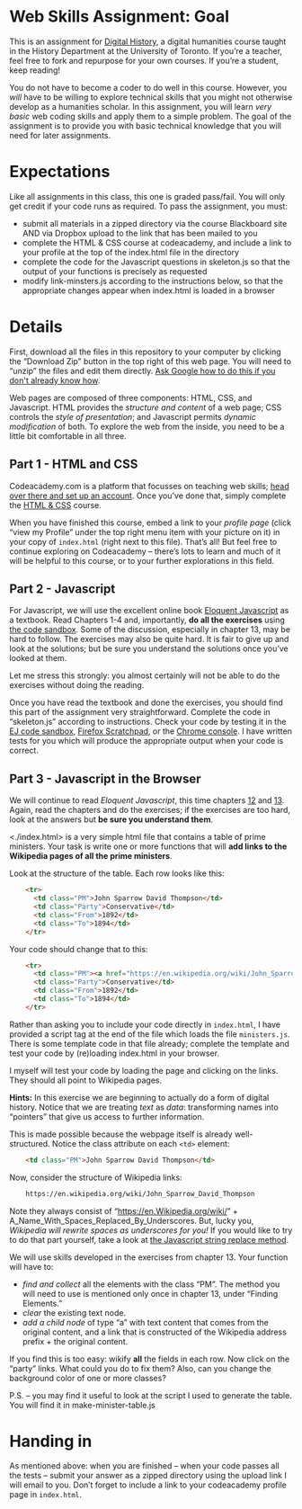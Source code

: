 # Web Skills Assignment: Goal

This is an assignment for [Digital History](http://digital.hackinghistory.ca), a digital humanities course taught in the History Department at the University of Toronto.  If you&rsquo;re a teacher, feel free to fork and repurpose for your own courses.  If you&rsquo;re a student, keep reading!

You do not have to become a coder to do well in this course.  However, you *will* have to be willing to explore technical skills that you might not otherwise develop as a humanities scholar.  In this assignment, you will learn *very basic* web coding skills and apply them to a simple problem. The goal of the assignment is to provide you with basic technical knowledge that you will need for later assignments.  

# Expectations

Like all assignments in this class, this one is graded pass/fail. You will only get credit if your code runs as required. To pass the assignment, you must:

-   submit all materials in a zipped directory via the course Blackboard site AND via Dropbox upload to the link that has been mailed to you
-   complete the HTML & CSS course at codeacademy, and include a link to your profile at the top of the index.html file in the directory
-   complete the code for the Javascript questions in skeleton.js so that the output of your functions is precisely as requested
-   modify link-minsters.js according to the instructions below, so that the appropriate changes appear when index.html is loaded in a browser

# Details

First, download all the files in this repository to your computer by clicking the &ldquo;Download Zip&rdquo; button in the top right of this web page. You will need to &ldquo;unzip&rdquo; the files and edit them directly. [Ask Google how to do this if you don't already know how](https://www.google.ca/search?q=unzipping+files+mac+windows&ie=utf-8&oe=utf-8&gws_rd=cr&ei=EIJgVueMGYHq-QGPt6_YCQ). 

Web pages are composed of three components:  HTML, CSS, and Javascript.  HTML provides the *structure and content* of a web page; CSS controls the *style of presentation*; and Javascript permits *dynamic modification* of both.  To explore the web from the inside, you need to be a little bit comfortable in all three. 

## Part 1 - HTML and CSS

Codeacademy.com is a platform that focusses on teaching web skills; [head over there and set up an account](http://www.codecademy.com/). Once you&rsquo;ve done that, simply complete the [HTML & CSS](http://www.codecademy.com/tracks/web) course.

When you have finished this course, embed a link to your *profile page* (click &ldquo;view my Profile&rdquo; under the top right menu item with your picture on it) in your copy of `index.html` (right next to this file).  That&rsquo;s all! But feel free to continue exploring on Codeacademy &#x2013; there&rsquo;s lots to learn and much of it will be helpful to this course, or to your further explorations in this field.

## Part 2 - Javascript

For Javascript, we will use the excellent online book [Eloquent Javascript](http://eloquentjavascript.net/) as a textbook. Read Chapters 1-4 and, importantly, **do all the exercises** using [the code sandbox](http://eloquentjavascript.net/code/). Some of the discussion, especially in chapter 13, may be hard to follow. The exercises may also be quite hard. It is fair to give up and look at the solutions; but be sure you understand the solutions once you&rsquo;ve looked at them.

Let me stress this strongly: you almost certainly will not be able to do the exercises without doing the reading.  

Once you have read the textbook and done the exercises, you should find this part of the assignment very straightforward. Complete the code in &ldquo;skeleton.js&rdquo; according to instructions.  Check your code by testing it in the [EJ code sandbox](http://eloquentjavascript.net/code/), [Firefox Scratchpad](https://developer.mozilla.org/en/docs/Tools/Scratchpad), or the [Chrome console](https://developers.google.com/web/tools/chrome-devtools/debug/console/).  I have written tests for you which will produce the appropriate output when your code is correct.  

## Part 3 - Javascript in the Browser

We will continue to read *Eloquent Javascript*, this time chapters [12](http://www.eloquentjavascript.net/12_browser.html) and [13](http://eloquentjavascript.net/13_dom.html). Again, read the chapters and do the exercises; if the exercises are too hard, look at the answers but **be sure you understand them**.  

<./index.html> is a very simple html file that contains a table of prime ministers.  Your task is write one or more functions that will **add links to the Wikipedia pages of all the prime ministers**.  

Look at the structure of the table. Each row looks like this:
```html
    <tr>
      <td class="PM">John Sparrow David Thompson</td>
      <td class="Party">Conservative</td>
      <td class="From">1892</td>
      <td class="To">1894</td>
    </tr>
```
Your code should change that to this:
```html
    <tr>
      <td class="PM"><a href="https://en.wikipedia.org/wiki/John_Sparrow_David_Thompson">John Sparrow David Thompson</a></td>
      <td class="Party">Conservative</td>
      <td class="From">1892</td>
      <td class="To">1894</td>
    </tr>
```
    
Rather than asking you to include your code directly in `index.html`, I have provided a script tag at the end of the file which loads the file `ministers.js`.  There is some template code in that file already; complete the template and test your code by (re)loading index.html in your browser.

I myself will test your code by loading the page and clicking on the links.  They should all point to Wikipedia pages.

**Hints:** In this exercise we are beginning to actually do a form of digital history. Notice that we are treating *text* as *data*: transforming names into &ldquo;pointers&rdquo; that give us access to further information.  

This is made possible because the webpage itself is already well-structured.  Notice the class attribute on each `<td>` element:
```html
    <td class="PM">John Sparrow David Thompson</td>
```
Now, consider the structure of Wikipedia links:
```html
    https://en.wikipedia.org/wiki/John_Sparrow_David_Thompson
```
Note they always consist of &ldquo;<https://en.Wikipedia.org/wiki/>&rdquo; + A\_Name\_With\_Spaces\_Replaced\_By\_Underscores.  But, lucky you, *Wikipedia will rewrite spaces as underscores for you!* If you would like to try to do that part yourself, take a look at [the Javascript string replace method](http://www.w3schools.com/jsref/jsref_replace.asp).  

We will use skills developed in the exercises from chapter 13. Your function will have to:

-   *find and collect* all the elements with the class &ldquo;PM&rdquo;. The method you will need to use is mentioned only once in chapter 13, under &ldquo;Finding Elements.&rdquo;
-   *clear* the existing text node.
-   *add a child node* of type &ldquo;a&rdquo; with text content that comes from the original content, and a link that is constructed of the Wikipedia address prefix + the original content.

If you find this is too easy: wikify **all** the fields in each row.  Now click on the &ldquo;party&rdquo; links. What could you do to fix them? Also, can you change the background color of one or more classes? 

P.S. &#x2013; you may find it useful to look at the script I used to generate the table. You will find it in make-minister-table.js

# Handing in

As mentioned above: when you are finished &#x2013; when your code passes all the tests &#x2013; submit your answer as a zipped directory using the upload link I will email to you. Don&rsquo;t forget to include a link to your codeacademy profile page in `index.html`.
